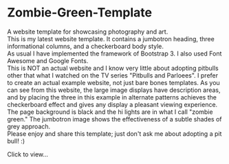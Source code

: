 Zombie-Green-Template
=====================

A website template for showcasing photography and art.
<br>
This is my latest website template. It contains a jumbotron heading, three informational columns, and a checkerboard body style. 
<br>
As usual I have implemented the framework of Bootstrap 3. I also used Font Awesome and Google Fonts. 
<br>
This is NOT an actual website and I know very little about adopting pitbulls other that what I watched on the TV series "Pitbulls and Parloees".
I prefer to create an actual example website, not just bare bones templates. As you can see from this website, the large image displays have description areas, and by placing the three in this example in alternate patterns achieves the checkerboard effect and gives any display a pleasant viewing experience.
<br>
The page background is black and the hi lights are in what I call "zombie green." The jumbotron image shows the effectiveness of a subtle shades of grey approach.
<br>
Please enjoy and share this template; just don't ask me about adopting a pit bull! :)

Click to view...
